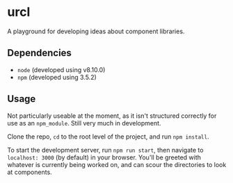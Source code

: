 # urcl

A playground for developing ideas about component libraries.

## Dependencies

- `node` (developed using v8.10.0)
- `npm` (developed using 3.5.2)

## Usage

Not particularly useable at the moment, as it isn't structured correctly for use as an `npm_module`. Still very much
in development. 

Clone the repo, `cd` to the root level of the project, and run `npm install`.

To start the development server, run `npm run start`, then navigate to `localhost: 3000` (by default) in your browser.
You'll be greeted with whatever is currently being worked on, and can scour the directories to look at components.


